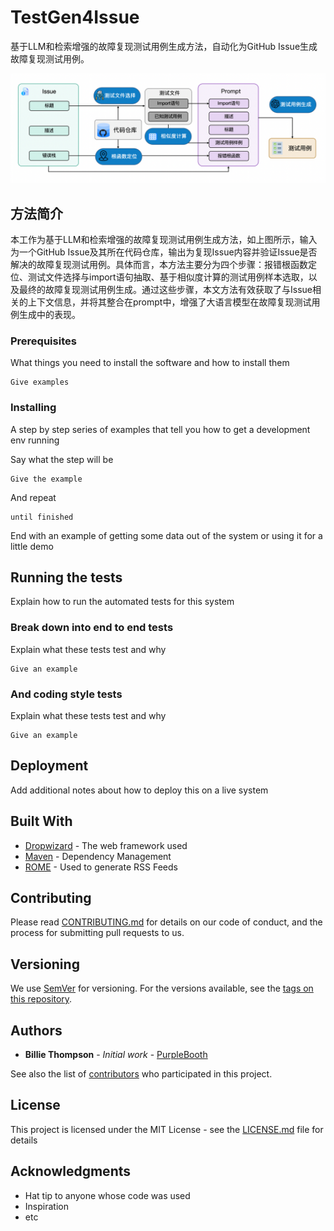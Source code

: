 # TestGen4Issue
基于LLM和检索增强的故障复现测试用例生成方法，自动化为GitHub Issue生成故障复现测试用例。

![TestGen4Issue架构图](./images/TestGen4Issue.jpg)

## 方法简介

本工作为基于LLM和检索增强的故障复现测试用例生成方法，如上图所示，输入为一个GitHub Issue及其所在代码仓库，输出为复现Issue内容并验证Issue是否解决的故障复现测试用例。具体而言，本方法主要分为四个步骤：报错根函数定位、测试文件选择与import语句抽取、基于相似度计算的测试用例样本选取，以及最终的故障复现测试用例生成。通过这些步骤，本文方法有效获取了与Issue相关的上下文信息，并将其整合在prompt中，增强了大语言模型在故障复现测试用例生成中的表现。

### Prerequisites

What things you need to install the software and how to install them

```
Give examples
```

### Installing

A step by step series of examples that tell you how to get a development env running

Say what the step will be

```
Give the example
```

And repeat

```
until finished
```

End with an example of getting some data out of the system or using it for a little demo

## Running the tests

Explain how to run the automated tests for this system

### Break down into end to end tests

Explain what these tests test and why

```
Give an example
```

### And coding style tests

Explain what these tests test and why

```
Give an example
```

## Deployment

Add additional notes about how to deploy this on a live system

## Built With

* [Dropwizard](http://www.dropwizard.io/1.0.2/docs/) - The web framework used
* [Maven](https://maven.apache.org/) - Dependency Management
* [ROME](https://rometools.github.io/rome/) - Used to generate RSS Feeds

## Contributing

Please read [CONTRIBUTING.md](https://gist.github.com/PurpleBooth/b24679402957c63ec426) for details on our code of conduct, and the process for submitting pull requests to us.

## Versioning

We use [SemVer](http://semver.org/) for versioning. For the versions available, see the [tags on this repository](https://github.com/your/project/tags).

## Authors

* **Billie Thompson** - *Initial work* - [PurpleBooth](https://github.com/PurpleBooth)

See also the list of [contributors](https://github.com/your/project/contributors) who participated in this project.

## License

This project is licensed under the MIT License - see the [LICENSE.md](LICENSE.md) file for details

## Acknowledgments

* Hat tip to anyone whose code was used
* Inspiration
* etc
